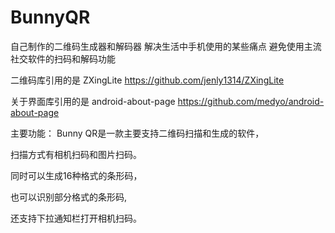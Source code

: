 # BunnyQR
自己制作的二维码生成器和解码器
解决生活中手机使用的某些痛点
避免使用主流社交软件的扫码和解码功能

二维码库引用的是 ZXingLite
https://github.com/jenly1314/ZXingLite

关于界面库引用的是 android-about-page
https://github.com/medyo/android-about-page

主要功能：
Bunny QR是一款主要支持二维码扫描和生成的软件，

扫描方式有相机扫码和图片扫码。

同时可以生成16种格式的条形码，

也可以识别部分格式的条形码,

还支持下拉通知栏打开相机扫码。

